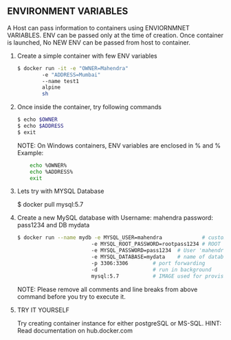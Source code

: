 ## ENVIRONMENT VARIABLES
A Host can pass information to containers using ENVIORNMNET VARIABLES.
ENV can be passed only at the time of creation. Once container is launched, No NEW ENV can be passed from host to container.


1. Create a simple container with few ENV variables
    ```bash
    $ docker run -it -e "OWNER=Mahendra"
            -e "ADDRESS=Mumbai"
            --name test1 
            alpine
            sh
    ```
2.  Once inside the container, try following commands
    ```bash
    $ echo $OWNER
    $ echo $ADDRESS
    $ exit
    ```

    NOTE: On Windows containers, ENV variables are enclosed in % and %
    Example:
    ```bash
        echo %OWNER%
        echo %ADDRESS%
        exit
    ```
3.  Lets try with MYSQL Database

    $ docker pull mysql:5.7

4.  Create a new MySQL database with Username: mahendra password: pass1234 and DB mydata
    ```bash
    $ docker run --name mydb -e MYSQL_USER=mahendra             # custom user name
                            -e MYSQL_ROOT_PASSWORD=rootpass1234 # ROOT user password
                            -e MYSQL_PASSWORD=pass1234  # User 'mahendra' password
                            -e MYSQL_DATABASE=mydata    # name of database
                            -p 3306:3306        # port forwarding 
                            -d                  # run in background
                            mysql:5.7           # IMAGE used for provisioning container
    ```
    NOTE: Please remove all comments and line breaks from above command before 
            you try to execute it.

5.  TRY IT YOURSELF

    Try creating container instance for either postgreSQL or MS-SQL.
    HINT: Read documentation on hub.docker.com
